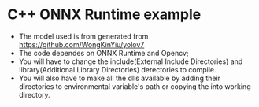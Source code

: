 # C++ ONNX Runtime example
* The model used is from generated from https://github.com/WongKinYiu/yolov7
* The code dependes on ONNX Runtime and Opencv;
* You will have to change the include(External Include Directories) and library(Additional Library Directories) derectories to compile.
* You will also have to make all the dlls available by adding their directories to environmental variable's path or copying the into working directory.
